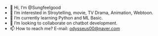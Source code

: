 - 👋 Hi, I’m @Sungfeelgood
- 👀 I’m interested in Stroytelling, movie, TV Drama, Animation, Webtoon.
- 🌱 I’m currently learning Python and ML Basic.
- 💞️ I’m looking to collaborate on chatbot development.
- 📫 How to reach me? E-mail: odysseus00@naver.com 

<!---
Sungfeelgood/Sungfeelgood is a ✨ special ✨ repository because its `README.md` (this file) appears on your GitHub profile.
You can click the Preview link to take a look at your changes.
--->
